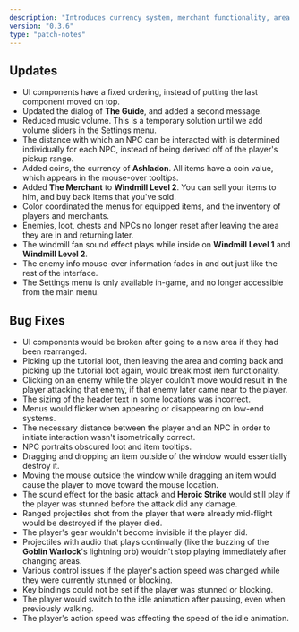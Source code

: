 ```yaml
---
description: "Introduces currency system, merchant functionality, area persistence, and numerous UI and interaction improvements."
version: "0.3.6"
type: "patch-notes"
---
```


## Updates

- UI components have a fixed ordering, instead of putting the last component moved on top.
- Updated the dialog of **The Guide**, and added a second message.
- Reduced music volume. This is a temporary solution until we add volume sliders in the Settings menu.
- The distance with which an NPC can be interacted with is determined individually for each NPC, instead of being derived off of the player's pickup range.
- Added coins, the currency of **Ashladon**. All items have a coin value, which appears in the mouse-over tooltips.
- Added **The Merchant** to **Windmill Level 2**. You can sell your items to him, and buy back items that you've sold.
- Color coordinated the menus for equipped items, and the inventory of players and merchants.
- Enemies, loot, chests and NPCs no longer reset after leaving the area they are in and returning later.
- The windmill fan sound effect plays while inside on **Windmill Level 1** and **Windmill Level 2**.
- The enemy info mouse-over information fades in and out just like the rest of the interface.
- The Settings menu is only available in-game, and no longer accessible from the main menu.

## Bug Fixes

- UI components would be broken after going to a new area if they had been rearranged.
- Picking up the tutorial loot, then leaving the area and coming back and picking up the tutorial loot again, would break most item functionality.
- Clicking on an enemy while the player couldn't move would result in the player attacking that enemy, if that enemy later came near to the player.
- The sizing of the header text in some locations was incorrect.
- Menus would flicker when appearing or disappearing on low-end systems.
- The necessary distance between the player and an NPC in order to initiate interaction wasn't isometrically correct.
- NPC portraits obscured loot and item tooltips.
- Dragging and dropping an item outside of the window would essentially destroy it.
- Moving the mouse outside the window while dragging an item would cause the player to move toward the mouse location.
- The sound effect for the basic attack and **Heroic Strike** would still play if the player was stunned before the attack did any damage.
- Ranged projectiles shot from the player that were already mid-flight would be destroyed if the player died.
- The player's gear wouldn't become invisible if the player did.
- Projectiles with audio that plays continually (like the buzzing of the **Goblin Warlock**'s lightning orb) wouldn't stop playing immediately after changing areas.
- Various control issues if the player's action speed was changed while they were currently stunned or blocking.
- Key bindings could not be set if the player was stunned or blocking.
- The player would switch to the idle animation after pausing, even when previously walking.
- The player's action speed was affecting the speed of the idle animation.